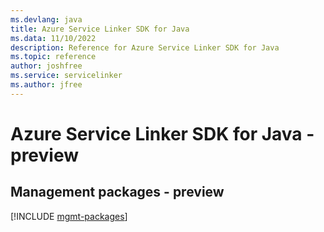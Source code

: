 ```yaml
---
ms.devlang: java
title: Azure Service Linker SDK for Java
ms.data: 11/10/2022
description: Reference for Azure Service Linker SDK for Java
ms.topic: reference
author: joshfree
ms.service: servicelinker
ms.author: jfree
---
```

# Azure Service Linker SDK for Java - preview

## Management packages - preview
[!INCLUDE [mgmt-packages](service-linker-mgmt-index.md)]